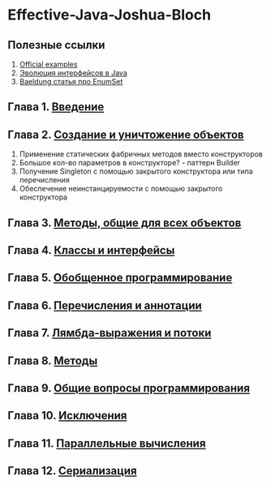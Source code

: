# Effective-Java-Joshua-Bloch

## Полезные ссылки

1. [Official examples](https://github.com/jbloch/effective-java-3e-source-code)
2. [Эволюция интерфейсов в Java](https://habr.com/ru/articles/482498/)
3. [Baeldung статья про EnumSet](https://www.baeldung.com/java-enumset)

## Глава 1. [Введение](https://github.com/maksmolchdmitr/Effective-Java-Joshua-Bloch/tree/main/chapters/1)

## Глава 2. [Создание и уничтожение объектов](https://github.com/maksmolchdmitr/Effective-Java-Joshua-Bloch/tree/main/chapters/2)

1. Применение статических фабричных методов вместо конструкторов
2. Большое кол-во параметров в конструкторе? - паттерн Builder
3. Получение Singleton с помощью закрытого конструктора или типа перечисления
4. Обеспечение неинстанцируемости с помощью закрытого конструктора

## Глава 3. [Методы, общие для всех объектов](https://github.com/maksmolchdmitr/Effective-Java-Joshua-Bloch/tree/main/chapters/3)

## Глава 4. [Классы и интерфейсы](https://github.com/maksmolchdmitr/Effective-Java-Joshua-Bloch/tree/main/chapters/4)

## Глава 5. [Обобщенное программирование](https://github.com/maksmolchdmitr/Effective-Java-Joshua-Bloch/tree/main/chapters/5)

## Глава 6. [Перечисления и аннотации](https://github.com/maksmolchdmitr/Effective-Java-Joshua-Bloch/tree/main/chapters/6)

## Глава 7. [Лямбда-выражения и потоки](https://github.com/maksmolchdmitr/Effective-Java-Joshua-Bloch/tree/main/chapters/7)

## Глава 8. [Методы](https://github.com/maksmolchdmitr/Effective-Java-Joshua-Bloch/tree/main/chapters/8)

## Глава 9. [Общие вопросы программирования](https://github.com/maksmolchdmitr/Effective-Java-Joshua-Bloch/tree/main/chapters/9)

## Глава 10. [Исключения](https://github.com/maksmolchdmitr/Effective-Java-Joshua-Bloch/tree/main/chapters/10)

## Глава 11. [Параллельные вычисления](https://github.com/maksmolchdmitr/Effective-Java-Joshua-Bloch/tree/main/chapters/11)

## Глава 12. [Сериализация](https://github.com/maksmolchdmitr/Effective-Java-Joshua-Bloch/tree/main/chapters/12)